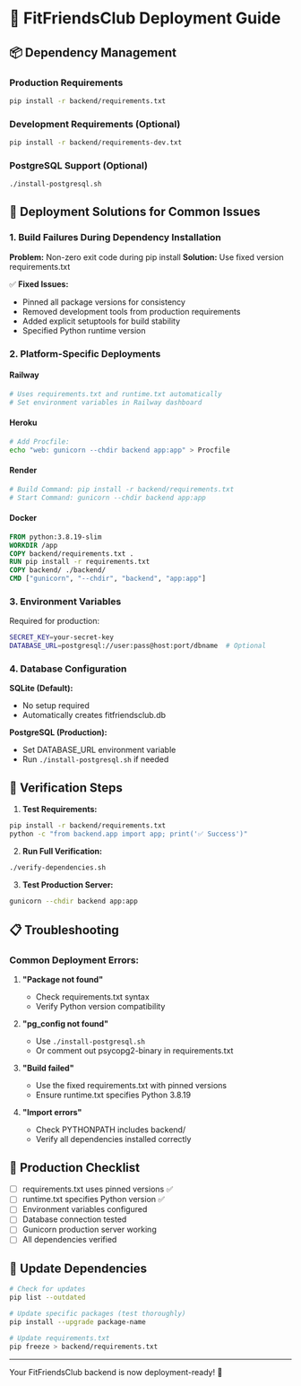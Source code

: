 # 🚀 FitFriendsClub Deployment Guide

## 📦 Dependency Management

### Production Requirements
```bash
pip install -r backend/requirements.txt
```

### Development Requirements (Optional)
```bash
pip install -r backend/requirements-dev.txt
```

### PostgreSQL Support (Optional)
```bash
./install-postgresql.sh
```

## 🔧 Deployment Solutions for Common Issues

### 1. Build Failures During Dependency Installation

**Problem:** Non-zero exit code during pip install
**Solution:** Use fixed version requirements.txt

✅ **Fixed Issues:**
- Pinned all package versions for consistency
- Removed development tools from production requirements
- Added explicit setuptools for build stability
- Specified Python runtime version

### 2. Platform-Specific Deployments

#### Railway
```bash
# Uses requirements.txt and runtime.txt automatically
# Set environment variables in Railway dashboard
```

#### Heroku
```bash
# Add Procfile:
echo "web: gunicorn --chdir backend app:app" > Procfile
```

#### Render
```bash
# Build Command: pip install -r backend/requirements.txt
# Start Command: gunicorn --chdir backend app:app
```

#### Docker
```dockerfile
FROM python:3.8.19-slim
WORKDIR /app
COPY backend/requirements.txt .
RUN pip install -r requirements.txt
COPY backend/ ./backend/
CMD ["gunicorn", "--chdir", "backend", "app:app"]
```

### 3. Environment Variables

Required for production:
```bash
SECRET_KEY=your-secret-key
DATABASE_URL=postgresql://user:pass@host:port/dbname  # Optional
```

### 4. Database Configuration

**SQLite (Default):**
- No setup required
- Automatically creates fitfriendsclub.db

**PostgreSQL (Production):**
- Set DATABASE_URL environment variable
- Run `./install-postgresql.sh` if needed

## 🧪 Verification Steps

1. **Test Requirements:**
```bash
pip install -r backend/requirements.txt
python -c "from backend.app import app; print('✅ Success')"
```

2. **Run Full Verification:**
```bash
./verify-dependencies.sh
```

3. **Test Production Server:**
```bash
gunicorn --chdir backend app:app
```

## 📋 Troubleshooting

### Common Deployment Errors:

1. **"Package not found"**
   - Check requirements.txt syntax
   - Verify Python version compatibility

2. **"pg_config not found"**
   - Use `./install-postgresql.sh`
   - Or comment out psycopg2-binary in requirements.txt

3. **"Build failed"**
   - Use the fixed requirements.txt with pinned versions
   - Ensure runtime.txt specifies Python 3.8.19

4. **"Import errors"**
   - Check PYTHONPATH includes backend/
   - Verify all dependencies installed correctly

## 🎯 Production Checklist

- [ ] requirements.txt uses pinned versions ✅
- [ ] runtime.txt specifies Python version ✅  
- [ ] Environment variables configured
- [ ] Database connection tested
- [ ] Gunicorn production server working
- [ ] All dependencies verified

## 🔄 Update Dependencies

```bash
# Check for updates
pip list --outdated

# Update specific packages (test thoroughly)
pip install --upgrade package-name

# Update requirements.txt
pip freeze > backend/requirements.txt
```

---

Your FitFriendsClub backend is now deployment-ready! 🎉